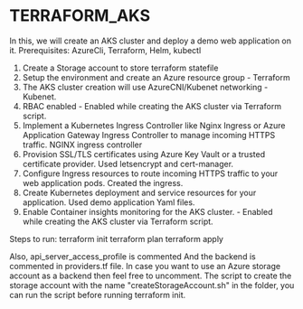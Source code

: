 # TERRAFORM_AKS
In this, we will create an AKS cluster and deploy a demo web application on it. Prerequisites: AzureCli, Terraform, Helm, kubectl

1. Create a Storage account to store terraform statefile
2. Setup the environment and create an Azure resource group - Terraform
3. The AKS cluster creation will use AzureCNI/Kubenet networking - Kubenet.
4. RBAC enabled - Enabled while creating the AKS cluster via Terraform script.
5. Implement a Kubernetes Ingress Controller like Nginx Ingress or Azure Application Gateway Ingress Controller to manage incoming HTTPS traffic. NGINX ingress controller
6. Provision SSL/TLS certificates using Azure Key Vault or a trusted certificate provider. Used letsencrypt and cert-manager.
7. Configure Ingress resources to route incoming HTTPS traffic to your web application pods. Created the ingress.
8. Create Kubernetes deployment and service resources for your application. Used demo application Yaml files.
9. Enable Container insights monitoring for the AKS cluster. - Enabled while creating the AKS cluster via Terraform script.

Steps to run:
terraform init
terraform plan
terraform apply

Also, api_server_access_profile is commented 
And the backend is commented in providers.tf file.
In case you want to use an Azure storage account as a backend then feel free to uncomment. The script to create the storage account with the name "createStorageAccount.sh" in the folder, you can run the script before running terraform init.
